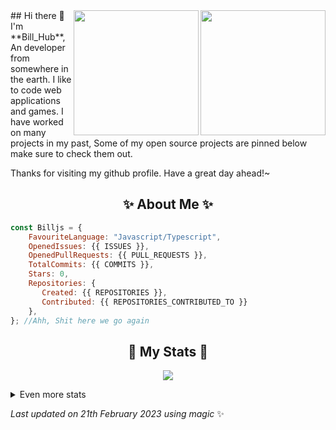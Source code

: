 <img align="right" src="https://avatars.githubusercontent.com/u/125986143?v=4" width="200" />
## Hi there 👋 <img align="right" src="https://avatars.githubusercontent.com/u/125986143?v=4" width="200" />
I'm **Bill_Hub**, An developer from somewhere in the earth. I like to code web applications and games. I have worked on many projects in my past, Some of my open source projects are pinned below make sure to check them out.
  
Thanks for visiting my github profile. Have a great day ahead!~
  
<h2 align="center"> ✨ About Me ✨</h2>

```js
const Billjs = {
    FavouriteLanguage: "Javascript/Typescript",
    OpenedIssues: {{ ISSUES }},
    OpenedPullRequests: {{ PULL_REQUESTS }},
    TotalCommits: {{ COMMITS }},
    Stars: 0,
    Repositories: {
       Created: {{ REPOSITORIES }},
       Contributed: {{ REPOSITORIES_CONTRIBUTED_TO }}
    },
}; //Ahh, Shit here we go again
```
  
<h2 align="center"> 🚀 My Stats 🚀</h2>
<p align="center">
<img src="https://github-readme-streak-stats.herokuapp.com/?user=SuperFriendZone&theme=tokyonight">
</p>
<details>
  <summary>
      Even more stats
  </summary>
  <p align="center">
    <img src="https://github-profile-trophy.vercel.app/?username=SuperFriendZone&theme=dracula">
    <img src="https://github-readme-stats.vercel.app/api?username=SuperFriendZone&theme=tokyonight&count_private=true&show_icons=true&include_all_commits=true">
  </p>
</details>
  
<!-- Last updated on Tue Feb 21 2023 14:53:22 GMT+0100 (Central European Standard Time) ;-;-->
<i>Last updated on 21th February 2023 using magic</i> ✨ 